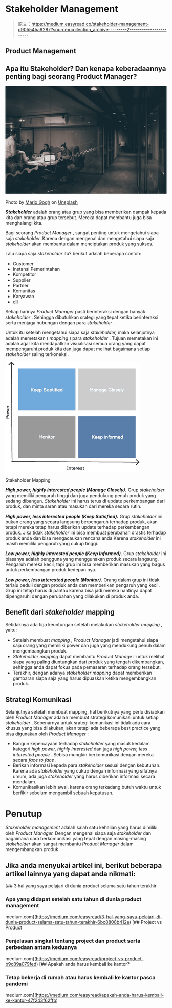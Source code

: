 # Stakeholder Management

> 原文：<https://medium.easyread.co/stakeholder-management-d905545a9287?source=collection_archive---------2----------------------->

## Product Management

## Apa itu Stakeholder? Dan kenapa keberadaannya penting bagi seorang Product Manager?

![](img/0ccb6c6273264625a4c28544ebbc6db6.png)

Photo by [Mario Gogh](https://unsplash.com/@mariogogh?utm_source=medium&utm_medium=referral) on [Unsplash](https://unsplash.com?utm_source=medium&utm_medium=referral)

***Stakeholder*** adalah orang atau grup yang bisa memberikan dampak kepada kita dan orang atau grup tersebut. Mereka dapat membantu juga bisa menghalangi kita.

Bagi seorang *Product Manager* , sangat penting untuk mengetahui siapa saja *stakeholder.* Karena dengan mengenal dan mengetahui siapa saja *stakeholder* akan membantu dalam menciptakan produk yang sukses.

Lalu siapa saja *stakeholder* itu? berikut adalah beberapa contoh:

*   Customer
*   Instansi Pemerintahan
*   Kompetitor
*   Supplier
*   Partner
*   Komunitas
*   Karyawan
*   dll

Setiap harinya *Product Manager* pasti berinteraksi dengan banyak *stakeholder* . Sehingga dibutuhkan srategi yang tepat ketika berinteraksi serta menjaga hubungan dengan para *stakeholder* .

Untuk itu setelah mengetahui siapa saja *stakeholder,* maka selanjutnya adalah memetakan ( *mapping* ) para *stakeholder* . Tujuan memetakan ini adalah agar kita mendapatkan visualisasi semua orang yang dapat mempengaruhi produk kita dan juga dapat melihat bagaimana setiap *stakeholder* saling terkoneksi.

![](img/cf80e6f6bbf0b23ed1b23370442ba282.png)

Stakeholder Mapping

***High power, highly interested people (Manage Closely).*** Grup *stakeholder* yang memiliki pengaruh tinggi dan juga pendukung penuh produk yang sedang dibangun. *Stakeholder* ini harus terus di update perkembangan dari produk, dan minta saran atau masukan dari mereka secara rutin.

***High power, less interested people (Keep Satisfied).*** Grup *stakeholder* ini bukan orang yang secara langsung berpengaruh terhadap produk, akan tetapi mereka tetap harus diberikan update terhadap perkembangan produk. Jika tidak *stakeholder* ini bisa membuat perubahan drastis terhadap produk anda dan bisa mengacaukan rencana anda.Karena *stakeholder* ini masih memiliki pengaruh yang cukup tinggi.

***Low power, highly interested people (Keep Informed).*** Grup *stakeholder* ini biasanya adalah pengguna yang menggunakan produk secara langsung. Pengaruh mereka kecil, tapi grup ini bisa memberikan masukan yang bagus untuk perkembangan produk kedepan nya.

***Low power, less interested people (Monitor).*** Orang dalam grup ini tidak terlalu peduli dengan produk anda dan memberikan pengaruh yang kecil. Grup ini tetap harus di pantau karena bisa jadi mereka nantinya dapat dipengaruhi dengan perubahan yang dilakukan di produk anda.

## **Benefit dari *stakeholder* mapping**

Setidaknya ada tiga keuntungan setelah melakukan *stakeholder* *mapping* , yaitu:

*   Setelah membuat *mapping* , *Product Manager* jadi mengetahui siapa saja orang yang memiliki power dan juga yang mendukung penuh dalam mengembangkan produk.
*   *Stakeholder mapping* dapat membantu *Product Manage* r untuk melihat siapa yang paling diuntungkan dari produk yang tengah dikembangkan, sehingga anda dapat fokus pada pemasaran terhadap orang tersebut.
*   Terakhir, dengan adanya *stakeholder mapping* dapat memberikan gambaran siapa saja yang harus dipuaskan ketika mengembangkan produk.

## **Strategi Komunikasi**

Selanjutnya setelah membuat mapping, hal berikutnya yang perlu disiapkan oleh *Product Manager* adalah membuat strategi komunikasi untuk setiap *stakeholder* . Sebenarnya untuk srategi komunikasi ini tidak ada cara khusus yang bisa dilakukan, akan tetapi ada beberapa best practice yang bisa digunakan oleh *Product Manager* :

*   Bangun kepercayaan terhadap *stakeholder* yang masuk kedalam kategori *high power, highly interested* dan juga *high power, less interested people* . Sebisa mungkin berkomunikasi dengan mereka secara *face to face* .
*   Berikan informasi kepada para *stakeholder* sesuai dengan kebutuhan. Karena ada *stakeholder* yang cukup dengan informasi yang sifatnya umum, ada juga *stakeholder* yang harus diberikan informasi secara mendalam.
*   Komunikasikan lebih awal, karena orang terkadang butuh waktu untuk berfikir sebelum mengambil sebuah keputusan.

# **Penutup**

*Stakeholder management* adalah salah satu kehalian yang harus dimiliki oleh *Product Manager.* Dengan mengenal siapa saja *stakeholder* dan bagaimana cara berkomunikasi yang tepat dengan masing-masing *stakeholder* akan sangat membantu *Product Manager* dalam mengembangkan produk.

## Jika anda menyukai artikel ini, berikut beberapa artikel lainnya yang dapat anda nikmati:

[](https://medium.com/easyread/3-hal-yang-saya-pelajari-di-dunia-product-selama-satu-tahun-terakhir-6bc8808b412e) [## 3 hal yang saya pelajari di dunia product selama satu tahun terakhir

### Apa yang didapat setelah satu tahun di dunia product management

medium.com](https://medium.com/easyread/3-hal-yang-saya-pelajari-di-dunia-product-selama-satu-tahun-terakhir-6bc8808b412e) [](https://medium.com/easyread/project-vs-product-b9c89a079fed) [## Project vs Product

### Penjelasan singkat tentang project dan product serta perbedaan antara keduanya

medium.com](https://medium.com/easyread/project-vs-product-b9c89a079fed) [](https://medium.com/easyread/apakah-anda-harus-kembali-ke-kantor-47f243f62ffb) [## Apakah anda harus kembali ke kantor?

### Tetap bekerja di rumah atau harus kembali ke kantor pasca pandemi

medium.com](https://medium.com/easyread/apakah-anda-harus-kembali-ke-kantor-47f243f62ffb)
